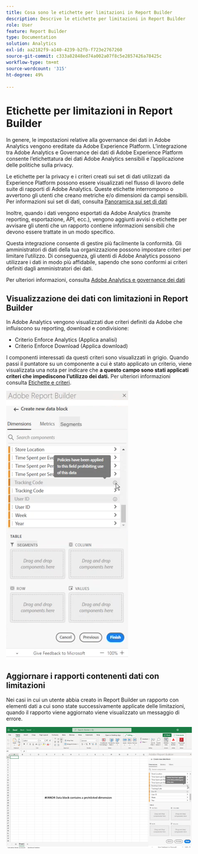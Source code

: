 ```yaml
---
title: Cosa sono le etichette per limitazioni in Report Builder
description: Descrive le etichette per limitazioni in Report Builder
role: User
feature: Report Builder
type: Documentation
solution: Analytics
exl-id: aa2182f9-a140-4239-b2fb-f723e2767260
source-git-commit: c333a82848ed74a002a07f8c5e2857426a78425c
workflow-type: tm+mt
source-wordcount: '315'
ht-degree: 49%

---
```


# Etichette per limitazioni in Report Builder

In genere, le impostazioni relative alla governance dei dati in Adobe Analytics vengono ereditate da Adobe Experience Platform. L’integrazione tra Adobe Analytics e Governance dei dati di Adobe Experience Platform consente l’etichettatura dei dati Adobe Analytics sensibili e l’applicazione delle politiche sulla privacy.

Le etichette per la privacy e i criteri creati sui set di dati utilizzati da Experience Platform possono essere visualizzati nel flusso di lavoro delle suite di rapporti di Adobe Analytics. Queste etichette interrompono o avvertono gli utenti che creano metriche e/o dimensioni da campi sensibili. Per informazioni sui set di dati, consulta [Panoramica sui set di dati](https://experienceleague.adobe.com/docs/experience-platform/catalog/datasets/overview.html?lang=it)

Inoltre, quando i dati vengono esportati da Adobe Analytics (tramite reporting, esportazione, API, ecc.), vengono aggiunti avvisi o etichette per avvisare gli utenti che un rapporto contiene informazioni sensibili che devono essere trattate in un modo specifico.

Questa integrazione consente di gestire più facilmente la conformità. Gli amministratori di dati della tua organizzazione possono impostare criteri per limitare l’utilizzo. Di conseguenza, gli utenti di Adobe Analytics possono utilizzare i dati in modo più affidabile, sapendo che sono conformi ai criteri definiti dagli amministratori dei dati.

Per ulteriori informazioni, consulta [Adobe Analytics e governance dei dati](https://experienceleague.adobe.com/docs/analytics-platform/using/cja-privacy/privacy-overview.html?lang=it)

## Visualizzazione dei dati con limitazioni in Report Builder

In Adobe Analytics vengono visualizzati due criteri definiti da Adobe che influiscono su reporting, download e condivisione:

* Criterio Enforce Analytics (Applica analisi)
* Criterio Enforce Download (Applica download)

I componenti interessati da questi criteri sono visualizzati in grigio. Quando passi il puntatore su un componente a cui è stato applicato un criterio, viene visualizzata una nota per indicare che **a questo campo sono stati applicati criteri che impediscono l’utilizzo dei dati.** Per ulteriori informazioni consulta [Etichette e criteri](https://experienceleague.adobe.com/docs/analytics-platform/using/cja-dataviews/data-governance.html?lang=it).

![Nota del criterio che indica l&#39;utilizzo non consentito dei dati.](assets/rb-restricted-label.png)

## Aggiornare i rapporti contenenti dati con limitazioni

Nei casi in cui un utente abbia creato in Report Builder un rapporto con elementi dati a cui sono state successivamente applicate delle limitazioni, quando il rapporto viene aggiornato viene visualizzato un messaggio di errore.

![Messaggio di errore visualizzato dopo che gli elementi dati saranno stati sottoposti a restrizioni in un secondo momento.](assets/error-restricted-data.png)
